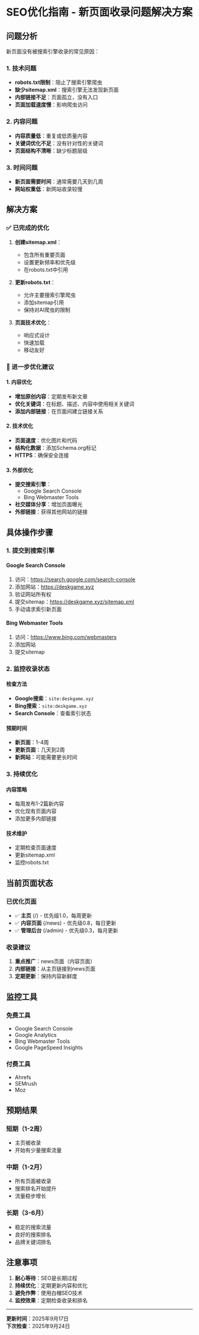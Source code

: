 # SEO优化指南 - 新页面收录问题解决方案

## 问题分析

新页面没有被搜索引擎收录的常见原因：

### 1. 技术问题
- **robots.txt限制**：阻止了搜索引擎爬虫
- **缺少sitemap.xml**：搜索引擎无法发现新页面
- **内部链接不足**：页面孤立，没有入口
- **页面加载速度慢**：影响爬虫访问

### 2. 内容问题
- **内容质量低**：重复或低质量内容
- **关键词优化不足**：没有针对性的关键词
- **页面结构不清晰**：缺少标题层级

### 3. 时间问题
- **新页面需要时间**：通常需要几天到几周
- **网站权重低**：新网站收录较慢

## 解决方案

### ✅ 已完成的优化

1. **创建sitemap.xml**：
   - 包含所有重要页面
   - 设置更新频率和优先级
   - 在robots.txt中引用

2. **更新robots.txt**：
   - 允许主要搜索引擎爬虫
   - 添加sitemap引用
   - 保持对AI爬虫的限制

3. **页面技术优化**：
   - 响应式设计
   - 快速加载
   - 移动友好

### 🔧 进一步优化建议

#### 1. 内容优化
- **增加原创内容**：定期发布新文章
- **优化关键词**：在标题、描述、内容中使用相关关键词
- **添加内部链接**：在页面间建立链接关系

#### 2. 技术优化
- **页面速度**：优化图片和代码
- **结构化数据**：添加Schema.org标记
- **HTTPS**：确保安全连接

#### 3. 外部优化
- **提交搜索引擎**：
  - Google Search Console
  - Bing Webmaster Tools
- **社交媒体分享**：增加页面曝光
- **外部链接**：获得其他网站的链接

## 具体操作步骤

### 1. 提交到搜索引擎

#### Google Search Console
1. 访问：https://search.google.com/search-console
2. 添加网站：https://deskgame.xyz
3. 验证网站所有权
4. 提交sitemap：https://deskgame.xyz/sitemap.xml
5. 手动请求索引新页面

#### Bing Webmaster Tools
1. 访问：https://www.bing.com/webmasters
2. 添加网站
3. 提交sitemap

### 2. 监控收录状态

#### 检查方法
- **Google搜索**：`site:deskgame.xyz`
- **Bing搜索**：`site:deskgame.xyz`
- **Search Console**：查看索引状态

#### 预期时间
- **新页面**：1-4周
- **更新页面**：几天到2周
- **新网站**：可能需要更长时间

### 3. 持续优化

#### 内容策略
- 每周发布1-2篇新内容
- 优化现有页面内容
- 添加更多内部链接

#### 技术维护
- 定期检查页面速度
- 更新sitemap.xml
- 监控robots.txt

## 当前页面状态

### 已优化页面
- ✅ **主页** (/) - 优先级1.0，每周更新
- ✅ **内容页面** (/news) - 优先级0.8，每日更新
- ✅ **管理后台** (/admin) - 优先级0.3，每月更新

### 收录建议
1. **重点推广**：news页面（内容页面）
2. **内部链接**：从主页链接到news页面
3. **定期更新**：保持内容新鲜度

## 监控工具

### 免费工具
- Google Search Console
- Google Analytics
- Bing Webmaster Tools
- Google PageSpeed Insights

### 付费工具
- Ahrefs
- SEMrush
- Moz

## 预期结果

### 短期（1-2周）
- 主页被收录
- 开始有少量搜索流量

### 中期（1-2月）
- 所有页面被收录
- 搜索排名开始提升
- 流量稳步增长

### 长期（3-6月）
- 稳定的搜索流量
- 良好的搜索排名
- 品牌关键词排名

## 注意事项

1. **耐心等待**：SEO是长期过程
2. **持续优化**：定期更新内容和优化
3. **避免作弊**：使用白帽SEO技术
4. **监控效果**：定期检查收录和排名

---

**更新时间**：2025年9月17日  
**下次检查**：2025年9月24日
